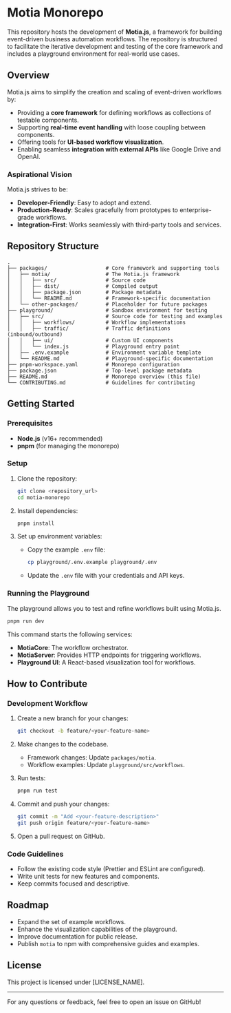 # Motia Monorepo

This repository hosts the development of **Motia.js**, a framework for building event-driven business automation workflows. The repository is structured to facilitate the iterative development and testing of the core framework and includes a playground environment for real-world use cases.

## Overview

Motia.js aims to simplify the creation and scaling of event-driven workflows by:

- Providing a **core framework** for defining workflows as collections of testable components.
- Supporting **real-time event handling** with loose coupling between components.
- Offering tools for **UI-based workflow visualization**.
- Enabling seamless **integration with external APIs** like Google Drive and OpenAI.

### Aspirational Vision

Motia.js strives to be:

- **Developer-Friendly**: Easy to adopt and extend.
- **Production-Ready**: Scales gracefully from prototypes to enterprise-grade workflows.
- **Integration-First**: Works seamlessly with third-party tools and services.

## Repository Structure

```
.
├── packages/                   # Core framework and supporting tools
│   ├── motia/                  # The Motia.js framework
│   │   ├── src/                # Source code
│   │   ├── dist/               # Compiled output
│   │   ├── package.json        # Package metadata
│   │   └── README.md           # Framework-specific documentation
│   └── other-packages/         # Placeholder for future packages
├── playground/                 # Sandbox environment for testing
│   ├── src/                    # Source code for testing and examples
│   │   ├── workflows/          # Workflow implementations
│   │   ├── traffic/            # Traffic definitions (inbound/outbound)
│   │   ├── ui/                 # Custom UI components
│   │   └── index.js            # Playground entry point
│   ├── .env.example            # Environment variable template
│   └── README.md               # Playground-specific documentation
├── pnpm-workspace.yaml         # Monorepo configuration
├── package.json                # Top-level package metadata
├── README.md                   # Monorepo overview (this file)
└── CONTRIBUTING.md             # Guidelines for contributing
```

## Getting Started

### Prerequisites

- **Node.js** (v16+ recommended)
- **pnpm** (for managing the monorepo)

### Setup

1. Clone the repository:

   ```bash
   git clone <repository_url>
   cd motia-monorepo
   ```

2. Install dependencies:

   ```bash
   pnpm install
   ```

3. Set up environment variables:
   - Copy the example `.env` file:
     ```bash
     cp playground/.env.example playground/.env
     ```
   - Update the `.env` file with your credentials and API keys.

### Running the Playground

The playground allows you to test and refine workflows built using Motia.js.

```bash
pnpm run dev
```

This command starts the following services:

- **MotiaCore**: The workflow orchestrator.
- **MotiaServer**: Provides HTTP endpoints for triggering workflows.
- **Playground UI**: A React-based visualization tool for workflows.

## How to Contribute

### Development Workflow

1. Create a new branch for your changes:

   ```bash
   git checkout -b feature/<your-feature-name>
   ```

2. Make changes to the codebase.

   - Framework changes: Update `packages/motia`.
   - Workflow examples: Update `playground/src/workflows`.

3. Run tests:

   ```bash
   pnpm run test
   ```

4. Commit and push your changes:

   ```bash
   git commit -m "Add <your-feature-description>"
   git push origin feature/<your-feature-name>
   ```

5. Open a pull request on GitHub.

### Code Guidelines

- Follow the existing code style (Prettier and ESLint are configured).
- Write unit tests for new features and components.
- Keep commits focused and descriptive.

## Roadmap

- Expand the set of example workflows.
- Enhance the visualization capabilities of the playground.
- Improve documentation for public release.
- Publish `motia` to npm with comprehensive guides and examples.

## License

This project is licensed under [LICENSE_NAME].

---

For any questions or feedback, feel free to open an issue on GitHub!
